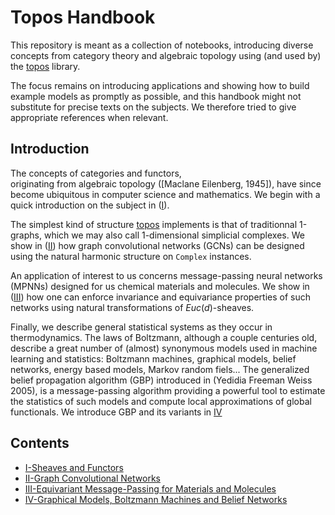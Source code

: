 [topos]: https://github.com/opeltre/topos
[I]:     I_Sheaves_Functors.ipynb
[II]:    II_Graph_Convolution.ipynb
[III]:   III_Equivariant_MPNN.ipynb
[IV]:    IV_Belief_Networks.ipynb

# Topos Handbook

This repository is meant as a collection of notebooks, 
introducing diverse concepts from category theory and 
algebraic topology using (and used by) the [topos] library. 

The focus remains on introducing applications and 
showing how to build example models as promptly as possible, 
and this handbook might not substitute for precise 
texts on the subjects. 
We therefore tried to give appropriate references when relevant. 

## Introduction

The concepts of categories and functors,  
originating from algebraic topology ([Maclane Eilenberg, 1945]), 
have since become ubiquitous in computer science and mathematics. 
We begin with a quick introduction on the subject in ([I]). 

The simplest kind of structure [topos] implements is that of 
traditionnal 1-graphs, which we may 
also call 1-dimensional simplicial complexes. 
We show in ([II]) how graph convolutional networks (GCNs) 
can be designed using the natural harmonic structure on `Complex` 
instances.

An application of interest to us concerns 
message-passing neural networks (MPNNs) 
designed for us chemical materials and molecules. 
We show in ([III]) how one can enforce invariance and equivariance 
properties of such networks 
using natural transformations of $Euc(d)$-sheaves.

Finally, we describe general statistical systems as they occur
in thermodynamics. The laws of Boltzmann, 
although a couple centuries old, describe a great number of 
(almost) synonymous models used in machine learning and statistics: 
Boltzmann machines, graphical models, belief networks, energy based models, 
Markov random fiels... 
The generalized belief propagation algorithm (GBP) 
introduced in (Yedidia Freeman Weiss 2005), is a
message-passing algorithm providing a
powerful tool to estimate the statistics of such models 
and compute local approximations of global functionals.
We introduce GBP and its variants in [IV]

## Contents 

- [I-Sheaves and Functors][I]
- [II-Graph Convolutional Networks][II]
- [III-Equivariant Message-Passing for Materials and Molecules][III]
- [IV-Graphical Models, Boltzmann Machines and Belief Networks][IV]
